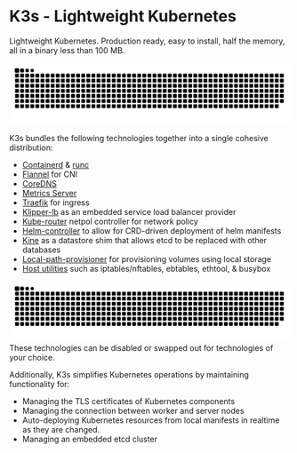 K3s - Lightweight Kubernetes
===============================================

Lightweight Kubernetes.  Production ready, easy to install, half the memory, all in a binary less than 100 MB.

![](https://github.com/Platane/snk/raw/refs/heads/output-svg-only/github-contribution-grid-snake.svg)

K3s bundles the following technologies together into a single cohesive distribution:

* [Containerd](https://github.com/containerd/containerd) & [runc](https://github.com/opencontainers/runc)
* [Flannel](https://github.com/flannel-io/flannel) for CNI
* [CoreDNS](https://github.com/coredns/coredns)
* [Metrics Server](https://github.com/kubernetes-sigs/metrics-server)
* [Traefik](https://github.com/traefik/traefik) for ingress
* [Klipper-lb](https://github.com/k3s-io/klipper-lb) as an embedded service load balancer provider
* [Kube-router](https://github.com/cloudnativelabs/kube-router) netpol controller for network policy
* [Helm-controller](https://github.com/k3s-io/helm-controller) to allow for CRD-driven deployment of helm manifests
* [Kine](https://github.com/k3s-io/kine) as a datastore shim that allows etcd to be replaced with other databases
* [Local-path-provisioner](https://github.com/rancher/local-path-provisioner) for provisioning volumes using local storage
* [Host utilities](https://github.com/k3s-io/k3s-root) such as iptables/nftables, ebtables, ethtool, & busybox

![](https://github.com/Platane/snk/raw/refs/heads/output-svg-only/github-contribution-grid-snake-dark.svg)
These technologies can be disabled or swapped out for technologies of your choice.

Additionally, K3s simplifies Kubernetes operations by maintaining functionality for:

* Managing the TLS certificates of Kubernetes components
* Managing the connection between worker and server nodes
* Auto-deploying Kubernetes resources from local manifests in realtime as they are changed.
* Managing an embedded etcd cluster
